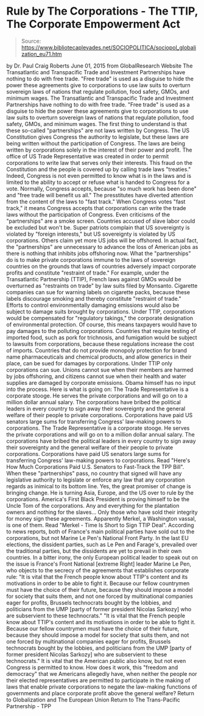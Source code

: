# Rule by The Corporations - The TTIP, The Corporate Empowerment Act

> Source: https://www.bibliotecapleyades.net/SOCIOPOLITICA/sociopol_globalization_eu71.htm

by Dr. Paul Craig Roberts June 01, 2015 from GlobalResearch Website
The Transatlantic and Transpacific Trade and Investment Partnerships have nothing to do with free trade. "Free trade" is used as a disguise to hide the power these agreements give to corporations to use law suits to overturn sovereign laws of nations that regulate pollution, food safety, GMOs, and minimum wages.
The Transatlantic and Transpacific
Trade and Investment Partnerships
have nothing to do with free trade.
"Free trade" is used as a disguise to hide
the power these agreements give to corporations
to use law suits to overturn sovereign laws of nations
that regulate pollution, food safety, GMOs,
and minimum wages.
The first thing to understand is that these so-called "partnerships" are not laws written by Congress.
The US Constitution gives Congress the authority to legislate, but these laws are being written without the participation of Congress. The laws are being written by corporations solely in the interest of their power and profit. The office of US Trade Representative was created in order to permit corporations to write law that serves only their interests.
This fraud on the Constitution and the people is covered up by calling trade laws "treaties." Indeed, Congress is not even permitted to know what is in the laws and is limited to the ability to accept or refuse what is handed to Congress for a vote. Normally, Congress accepts, because "so much work has been done" and "free trade will benefit us all." The presstitutes have diverted attention from the content of the laws to "fast track."
When Congress votes "fast track," it means Congress accepts that corporations can write the trade laws without the participation of Congress. Even criticisms of the "partnerships" are a smoke screen.
Countries accused of slave labor could be excluded but won't be. Super patriots complain that US sovereignty is violated by "foreign interests," but US sovereignty is violated by US corporations.
Others claim yet more US jobs will be offshored. In actual fact, the "partnerships" are unnecessary to advance the loss of American jobs as there is nothing that inhibits jobs offshoring now. What the "partnerships" do is to make private corporations immune to the laws of sovereign countries on the grounds that laws of countries adversely impact corporate profits and constitute "restraint of trade." For example, under the Transatlantic Partnership (TTIP), French laws against GMOs would be overturned as "restraints on trade" by law suits filed by Monsanto. Cigarette companies can sue for warning labels on cigarette packs, because these labels discourage smoking and thereby constitute "restraint of trade." Efforts to control environmentally damaging emissions would also be subject to damage suits brought by corporations. Under TTIP, corporations would be compensated for "regulatory takings," the corporate designation of environmental protection. Of course, this means taxpayers would have to pay damages to the polluting corporations. Countries that require testing of imported food, such as pork for trichnosis, and fumigation would be subject to lawsuits from corporations, because these regulations increase the cost of imports. Countries that do not provide monopoly protection for brand name pharmaceuticals and chemical products, and allow generics in their place, can be sued for damages by corporations. Under TTIP only corporations can sue. Unions cannot sue when their members are harmed by jobs offshoring, and citizens cannot sue when their health and water supplies are damaged by corporate emissions. Obama himself has no input into the process.
Here is what is going on:
The Trade Representative is a corporate stooge. He serves the private corporations and will go on to a million dollar annual salary. The corporations have bribed the political leaders in every country to sign away their sovereignty and the general welfare of their people to private corporations. Corporations have paid US senators large sums for transferring Congress' law-making powers to corporations.
The Trade Representative is a corporate stooge. He serves the private corporations and will go on to a million dollar annual salary.
The corporations have bribed the political leaders in every country to sign away their sovereignty and the general welfare of their people to private corporations.
Corporations have paid US senators large sums for transferring Congress' law-making powers to corporations.
Read "Here's How Much Corporations Paid U.S. Senators to Fast-Track the TPP Bill".
When these "partnerships" pass, no country that signed will have any legislative authority to legislate or enforce any law that any corporation regards as inimical to its bottom line. Yes, the great promiser of change is bringing change. He is turning Asia, Europe, and the US over to rule by the corporations. America's First Black President is proving himself to be the Uncle Tom of the corporations.
Any and everything for the plantation owners and nothing for the slaves... Only those who have sold their integrity for money sign these agreements. Apparently Merkel, a Washington vassal, is one of them. Read "Merkel - Time Is Short to Sign TTIP Deal". According to news reports, both of France's main political parties have sold out to the corporations, but not Marine Le Pen's National Front Party.
In the last EU elections, the dissident parties, such as Le Pen and Farage's, prevailed over the traditional parties, but the dissidents are yet to prevail in their own countries. In a bitter irony, the only European political leader to speak out on the issue is France's Front National [extreme Right] leader Marine Le Pen, who objects to the secrecy of the agreements that establishes corporate rule:
"It is vital that the French people know about TTIP's content and its motivations in order to be able to fight it. Because our fellow countrymen must have the choice of their future, because they should impose a model for society that suits them, and not one forced by multinational companies eager for profits, Brussels technocrats bought by the lobbies, and politicians from the UMP [party of former president Nicolas Sarkozy] who are subservient to these technocrats."
"It is vital that the French people know about TTIP's content and its motivations in order to be able to fight it.
Because our fellow countrymen must have the choice of their future, because they should impose a model for society that suits them, and not one forced by multinational companies eager for profits, Brussels technocrats bought by the lobbies, and politicians from the UMP [party of former president Nicolas Sarkozy] who are subservient to these technocrats."
It is vital that the American public also know, but not even Congress is permitted to know. How does it work, this "freedom and democracy" that we Americans allegedly have, when neither the people nor their elected representatives are permitted to participate in the making of laws that enable private corporations to negate the law-making functions of governments and place corporate profit above the general welfare?
Return to Globalization and The European Union
Return to The Trans-Pacific Partnership - TPP
